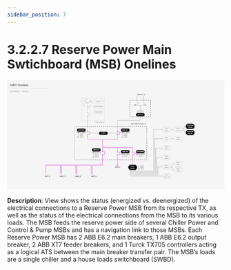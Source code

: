 ```yaml
---
sidebar_position: 7
---
```


# 3.2.2.7 Reserve Power Main Swtichboard (MSB) Onelines

![Docs Version Dropdown](../../../../../static/img/ReservePowerMainSwitchboard.png)


**Description**: View shows the status (energized vs. deenergized) of the electrical connections to a Reserve Power MSB from its respective TX, as well as the status of the electrical connections from the MSB to its various loads. The MSB feeds the reserve power side of several Chiller Power and Control & Pump MSBs and has a navigation link to those MSBs. Each Reserve Power MSB has 2 ABB E6.2 main breakers, 1 ABB E6.2 output breaker, 2 ABB XT7 feeder breakers, and 1 Turck TX705 controllers acting as a logical ATS between the main breaker transfer pair. The MSB’s loads are a single chiller and a house loads switchboard (SWBD). 